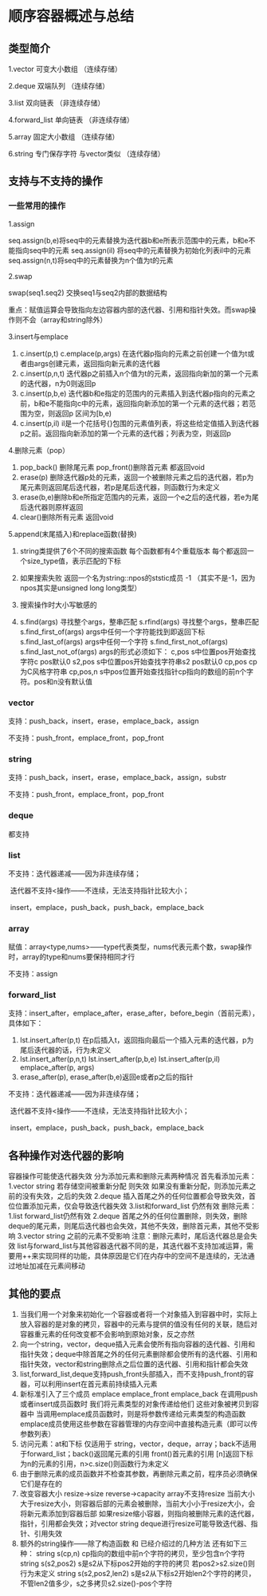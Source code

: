 # 顺序容器概述与总结

## 类型简介

1.vector 可变大小数组 （连续存储）

2.deque 双端队列 （连续存储）

3.list 双向链表 （非连续存储）

4.forward_list 单向链表 （非连续存储）

5.array 固定大小数组 （连续存储）

6.string 专门保存字符 与vector类似 （连续存储）

## 支持与不支持的操作

### 一些常用的操作

1.assign

seq.assign(b,e)将seq中的元素替换为迭代器b和e所表示范围中的元素，b和e不能指向seq中的元素
seq.assign(il) 将seq中的元素替换为初始化列表il中的元素
seq.assign(n,t)将seq中的元素替换为n个值为t的元素

2.swap

swap(seq1.seq2) 交换seq1与seq2内部的数据结构

重点：赋值运算会导致指向左边容器内部的迭代器、引用和指针失效。而swap操作则不会（array和string除外）

3.insert与emplace

1. c.insert(p,t) c.emplace(p,args) 在迭代器p指向的元素之前创建一个值为t或者由args创建元素，返回指向新元素的迭代器
2. c.insert(p,n,t) 迭代器p之前插入n个值为t的元素，返回指向新加的第一个元素的迭代器，n为0则返回p
3. c.insert(p,b,e) 迭代器b和e指定的范围内的元素插入到迭代器p指向的元素之前，b和e不能指向c中的元素，返回指向新添加的第一个元素的迭代器；若范围为空，则返回p  区间为[b,e)
4. c.insert(p,il) il是一个花括号{}包围的元素值列表，将这些给定值插入到迭代器p之前。返回指向新添加的第一个元素的迭代器；列表为空，则返回p

4.删除元素（pop）

1. pop_back() 删除尾元素  pop_front()删除首元素  都返回void
2. erase(p) 删除迭代器p处的元素，返回一个被删除元素之后的迭代器，若p为尾元素则返回尾后迭代器，若p是尾后迭代器，则函数行为未定义
3. erase(b,e)删除b和e所指定范围内的元素，返回一个e之后的迭代器，若e为尾后迭代器则原样返回
4. clear()删除所有元素 返回void

5.append(末尾插入)和replace函数(替换)

1. string类提供了6个不同的搜索函数 每个函数都有4个重载版本 每个都返回一个size_type值，表示匹配的下标

2. 如果搜索失败 返回一个名为string::npos的ststic成员 -1 （其实不是-1，因为npos其实是unsigned long long类型）
3. 搜索操作时大小写敏感的
4. s.find(args) 寻找整个args，整串匹配
   s.rfind(args) 寻找整个args，整串匹配
   s.find_first_of(args) args中任何一个字符能找到即返回下标
   s.find_last_of(args)  args中任何一个字符
   s.find_first_not_of(args)
   s.find_last_not_of(args)
   args的形式必须如下：
   c,pos s中位置pos开始查找字符c pos默认0
   s2,pos s中位置pos开始查找字符串s2 pos默认0
   cp,pos cp为C风格字符串
   cp,pos,n s中pos位置开始查找指针cp指向的数组的前n个字符。pos和n没有默认值

### vector

支持：push_back，insert，erase，emplace_back，assign

不支持：push_front，emplace_front，pop_front

### string

支持：push_back，insert，erase，emplace_back，assign，substr

不支持：push_front，emplace_front，pop_front

### deque

都支持

### list

不支持：迭代器递减——因为非连续存储；

​				迭代器不支持<操作——不连续，无法支持指针比较大小；

​				insert，emplace，push_back，push_back，emplace_back

### array

赋值：array<type,nums>——type代表类型，nums代表元素个数，swap操作时，array的type和nums要保持相同才行

不支持：assign

### forward_list

支持：insert_after，emplace_after，erase_after，before_begin（首前元素），具体如下：

1. lst.insert_after(p,t) 在p后插入t，返回指向最后一个插入元素的迭代器，p为尾后迭代器的话，行为未定义
2. lst.insert_after(p,n,t)  lst.insert_after(p,b,e)  lst.insert_after(p,il)  emplace_after(p, args)
3. erase_after(p), erase_after(b,e)返回e或者p之后的指针

不支持：迭代器递减——因为非连续存储；

​				迭代器不支持<操作——不连续，无法支持指针比较大小；

​				insert，emplace，push_back，push_back，emplace_back

## 各种操作对迭代器的影响

容器操作可能使迭代器失效  分为添加元素和删除元素两种情况 首先看添加元素：
    1.vector string 若存储空间被重新分配 则失效 如果没有重新分配，则添加元素之前的没有失效，之后的失效
    2.deque 插入首尾之外的任何位置都会导致失效，首位位置添加元素，仅会导致迭代器失效
    3.list和forward_list 仍然有效
    删除元素：
    1.list forward_list仍然有效
    2.deque 首尾之外的任何位置删除，则失效，删除deque的尾元素，则尾后迭代器也会失效，其他不失效，删除首元素，其他不受影响
    3.vector string 之前的元素不受影响
    注意：删除元素时，尾后迭代器总是会失效
    list与forward_list与其他容器迭代器不同的是，其迭代器不支持加减运算，需要用++来实现同样的功能，具体原因是它们在内存中的空间不是连续的，无法通过地址加减在元素间移动

## 其他的要点

1. 当我们用一个对象来初始化一个容器或者将一个对象插入到容器中时，实际上放入容器的是对象的拷贝，容器中的元素与提供的值没有任何的关联，随后对容器重元素的任何改变都不会影响到原始对象，反之亦然 
2. 向一个string，vector，deque插入元素会使所有指向容器的迭代器、引用和指针失效；deque中除首尾之外的任何元素删除都会使所有的迭代器、引用和指针失效，vector和string删除点之后位置的迭代器、引用和指针都会失效
3. list,forward_list,deque支持push_front头部插入，而不支持push_front的容器，可以利用insert在首元素前持续插入元素
4. 新标准引入了三个成员 emplace emplace_front emplace_back
   在调用push或者insert成员函数时 我们将元素类型的对象传递给他们 这些对象被拷贝到容器中
   当调用emplace成员函数时，则是将参数传递给元素类型的构造函数 
   emplace成员使用这些参数在容器管理的内存空间中直接构造元素（即可以传参数列表）
5. 访问元素：at和下标 仅适用于 string，vector，deque，array；back不适用于forward_list；back()返回尾元素的引用 front()首元素的引用 [n]返回下标为n的元素的引用，n>c.size()则函数行为未定义
6. 由于删除元素的成员函数并不检查其参数，再删除元素之前，程序员必须确保它们是存在的
7. 改变容器大小 resize->size reverse->capacity
   array不支持resize 当前大小大于resize大小，则容器后部的元素会被删除，当前大小小于resize大小，会将新元素添加到容器后部
   如果resize缩小容器，则指向被删除元素的迭代器，指针，引用都会失效；对vector string deque进行resize可能导致迭代器、指针、引用失效
8. 额外的string操作——除了构造函数 和 已经介绍过的几种方法 还有如下三种：
   string s(cp,n) cp指向的数组中前n个字符的拷贝，至少包含n个字符
   string s(s2,pos2) s是s2从下标pos2开始的字符的拷贝 若pos2>s2.size()则行为未定义
   string s(s2,pos2,len2) s是s2从下标s2开始len2个字符的拷贝，不管len2值多少，s之多拷贝s2.size()-pos个字符



